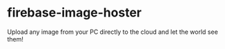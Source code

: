 # firebase-image-hoster
Upload any image from your PC directly to the cloud and let the world see them!
